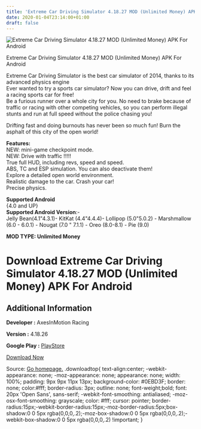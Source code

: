 ```yaml
---
title: 'Extreme Car Driving Simulator 4.18.27 MOD (Unlimited Money) APK For Android'
date: 2020-01-04T23:14:00+01:00
draft: false
---
```


![Extreme Car Driving Simulator 4.18.27 MOD (Unlimited Money) APK For Android](https://i1.wp.com/apkhome.net/wp-content/uploads/2020/01/Extreme-Car-Driving-Simulator-4.18.27-MOD-Unlimited-Money.png "Extreme Car Driving Simulator 4.18.27 MOD (Unlimited Money) APK For Android")

  

Extreme Car Driving Simulator 4.18.27 MOD (Unlimited Money) APK For Android

Extreme Car Driving Simulator is the best car simulator of 2014, thanks to its advanced physics engine  
Ever wanted to try a sports car simulator? Now you can drive, drift and feel a racing sports car for free!  
Be a furious runner over a whole city for you. No need to brake because of traffic or racing with other competing vehicles, so you can perform illegal stunts and run at full speed without the police chasing you!

Drifting fast and doing burnouts has never been so much fun! Burn the asphalt of this city of the open world!

**Features:**  
NEW: mini-game checkpoint mode.  
NEW: Drive with traffic !!!!!  
True full HUD, including revs, speed and speed.  
ABS, TC and ESP simulation. You can also deactivate them!  
Explore a detailed open world environment.  
Realistic damage to the car. Crash your car!  
Precise physics.

**Supported Android**  
{4.0 and UP}  
**Supported Android Version**:-  
Jelly Bean(4.1"4.3.1)- KitKat (4.4"4.4.4)- Lollipop (5.0"5.0.2) - Marshmallow (6.0 - 6.0.1) - Nougat (7.0 " 7.1.1) - Oreo (8.0-8.1) - Pie (9.0)

**MOD TYPE: Unlimited Money**

Download Extreme Car Driving Simulator 4.18.27 MOD (Unlimited Money) APK For Android
====================================================================================

Additional Information
----------------------

**Developer :** AxesInMotion Racing

**Version :** 4.18.26

**Google Play :** [PlayStore](https://play.google.com/store/apps/details?id=com.aim.racing)

  

[Download Now](https://store4app.co/post/extreme-car-driving-simulator-4-18-27-mod-unlimited-money-apk-for-android_1578162093)

  
Source: [Go homepage.](https://store4app.co/post/extreme-car-driving-simulator-4-18-27-mod-unlimited-money-apk-for-android_1578162093) .downloadtop{ text-align:center; -webkit-appearance: none; -moz-appearance: none; appearance: none; width: 100%; padding: 9px 9px 11px 13px; background-color: #0EBD3F; border: none; color:#fff; border-radius: 3px; outline: none; font-weight;bold; font: 20px 'Open Sans', sans-serif; -webkit-font-smoothing: antialiased; -moz-osx-font-smoothing: grayscale; color: #fff; cursor: pointer; border-radius:15px;-webkit-border-radius:15px;-moz-border-radius:5px;box-shadow:0 0 5px rgba(0,0,0,.2);-moz-box-shadow:0 0 5px rgba(0,0,0,.2);-webkit-box-shadow:0 0 5px rgba(0,0,0,.2) !important; }